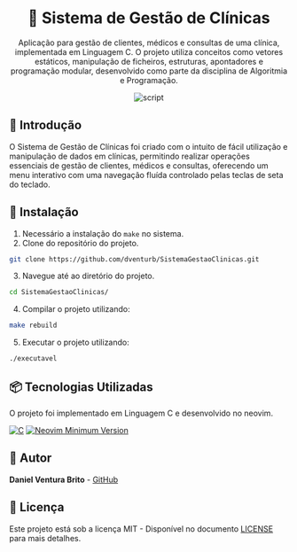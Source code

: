  <h1 align="center"> 🏥 Sistema de Gestão de Clínicas</h1>
 <p style="text-align: center;">
  Aplicação para gestão de clientes, médicos e consultas de uma clínica, implementada em Linguagem C. O projeto utiliza conceitos como vetores estáticos, manipulação de ficheiros, estruturas, apontadores e programação modular, desenvolvido como parte da disciplina de Algoritmia e Programação.
 </p>

<div align="center" style="text-align: center">
<img src="https://i.imgur.com/62acdvd.gif" alt="script">
</div>

## 🎯 Introdução 
O Sistema de Gestão de Clínicas foi criado com o intuito de fácil utilização e manipulação de dados em clínicas, permitindo realizar operações essenciais de gestão de clientes, médicos e consultas, oferecendo um menu interativo com uma navegação fluída controlado pelas teclas de seta do teclado.

## 🔨 Instalação
1. Necessário a instalação do ```make``` no sistema.
2. Clone do repositório do projeto.
```bash
git clone https://github.com/dventurb/SistemaGestaoClinicas.git
```
3. Navegue até ao diretório do projeto.
```bash
cd SistemaGestaoClinicas/
```
4. Compilar o projeto utilizando:
```bash
make rebuild
```
5. Executar o projeto utilizando:
```bash
./executavel
```

## 📦 Tecnologias Utilizadas
O projeto foi implementado em Linguagem C e desenvolvido no neovim.

[![C](https://img.shields.io/badge/C-00599C?logo=c&logoColor=white)](#)
[![Neovim Minimum Version](https://img.shields.io/badge/Neovim-0.10-blueviolet.svg?style=flat-square&logo=Neovim&color=90E59A&logoColor=white)](https://github.com/neovim/neovim)

## 👷 Autor
**Daniel Ventura Brito** - [GitHub](https://github.com/dventurb)

## 📄 Licença
Este projeto está sob a licença MIT - Disponível no documento [LICENSE](./LICENSE) para mais detalhes.

